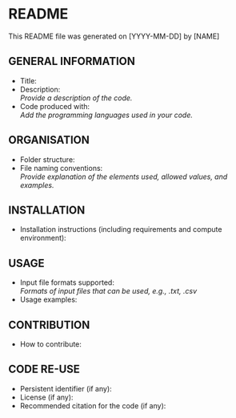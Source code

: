 # README
This README file was generated on [YYYY-MM-DD] by [NAME]

## GENERAL INFORMATION

- Title:  
- Description:  
  _Provide a description of the code._
- Code produced with:  
  _Add the programming languages used in your code._

## ORGANISATION

- Folder structure:  
- File naming conventions:  
  _Provide explanation of the elements used, allowed values, and examples._

## INSTALLATION

- Installation instructions (including requirements and compute environment):  

## USAGE

- Input file formats supported:  
  _Formats of input files that can be used, e.g., .txt, .csv_
- Usage examples:  

## CONTRIBUTION

- How to contribute:  

## CODE RE-USE

- Persistent identifier (if any):  
- License (if any):  
- Recommended citation for the code (if any):  
